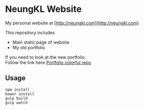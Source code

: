 # NeungKL Website

My personal website at [http://neungkl.com](http://neungkl.com)

This repository includes
* Main static page of website
* My old portfolio

If you need to look at the new portfolio.<br>
Follow the link here [Portfolio colorful repo](https://github.com/neungkl/portfolio-colorful)

## Usage

```
npm install
bower install
gulp build
gulp watch
```
